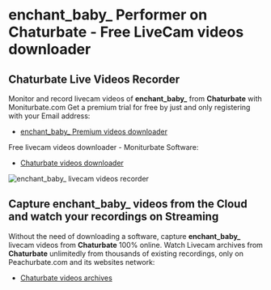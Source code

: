 # enchant_baby_ Performer on Chaturbate - Free LiveCam videos downloader

## Chaturbate Live Videos Recorder

Monitor and record livecam videos of **enchant_baby_** from **Chaturbate** with Moniturbate.com
Get a premium trial for free by just and only registering with your Email address:
* [enchant_baby_ Premium videos downloader](https://moniturbate.com/request-demo-licence-key.html)

Free livecam videos downloader - Moniturbate Software:
* [Chaturbate videos downloader](https://moniturbate.com/moniturbate-download-software.html)

![enchant_baby_ livecam videos recorder](https://peachurnet.com/templates/moniturbate-software.png)


## Capture enchant_baby_ videos from the Cloud and watch your recordings on Streaming

Without the need of downloading a software, capture **enchant_baby_** livecam videos from **Chaturbate** 100% online.
Watch Livecam archives from **Chaturbate** unlimitedly from thousands of existing recordings, only on Peachurbate.com and its websites network:
* [Chaturbate videos archives](https://peachurnet.com/)